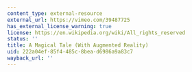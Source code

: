 ```yaml
---
content_type: external-resource
external_url: https://vimeo.com/39487725
has_external_license_warning: true
license: https://en.wikipedia.org/wiki/All_rights_reserved
status: ''
title: A Magical Tale (With Augmented Reality)
uid: 222a04ef-85f4-485c-8bea-d6986a9a83c7
wayback_url: ''
---
```

